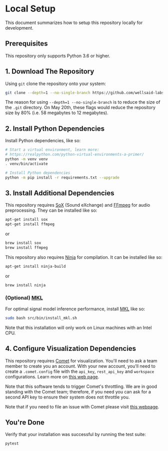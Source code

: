 # Local Setup

This document summarizes how to setup this repository locally for development.

## Prerequisites

This repository only supports Python 3.6 or higher.

## 1. Download The Repository

Using `git` clone the repository onto your system:

```bash
git clone --depth=1 --no-single-branch https://github.com/wellsaid-labs/Text-to-Speech.git
```

The reason for using `--depth=1 --no-single-branch` is to reduce the size of the `.git` directory.
On May 20th, these flags would reduce the repository size by 80%
(i.e. 58 megabytes to 12 megabytes).

## 2. Install Python Dependencies

Install Python dependencies, like so:

```bash
# Start a virtual environment, learn more:
# https://realpython.com/python-virtual-environments-a-primer/
python -m venv venv
. venv/bin/activate

# Install Python dependencies
python -m pip install -r requirements.txt --upgrade
```

## 3. Install Additional Dependencies

This repository requires [SoX](http://sox.sourceforge.net/) (Sound eXchange) and
[FFmpeg](https://ffmpeg.org/) for audio preprocessing. They can be installed like so:

```bash
apt-get install sox
apt-get install ffmpeg
```

or

```bash
brew install sox
brew install ffmpeg
```

This repository also requires [Ninja](https://ninja-build.org/) for compilation. It can be
installed like so:

```bash
apt-get install ninja-build
```

or

```bash
brew install ninja
```

### (Optional) [MKL](https://software.intel.com/en-us/mkl)

For optimal signal model inference performance, install [MKL](https://software.intel.com/en-us/mkl)
like so:

```bash
sudo bash src/bin/install_mkl.sh
```

Note that this installation will only work on Linux machines with an Intel CPU.

## 4. Configure Visualization Dependencies

This repository requires [Comet](https://www.comet.ml) for visualization. You'll need to ask
a team member to create you an account. With your new account, you'll need to create
a `.comet.config` file with the `api_key`, `rest_api_key` and `workspace` configurations. Learn more
on [this web page](https://www.comet.ml/docs/python-sdk/advanced/#python-configuration).

Note that this software tends to trigger Comet's throttling. We are in good standing
with the Comet team; therefore, if you need you can ask for a second API key to ensure their
system does not throttle you.

Note that if you need to file an issue with Comet please visit
[this webpage](https://github.com/comet-ml/issue-tracking).

## You're Done

Verify that your installation was successful by running the test suite:

```bash
pytest
```
